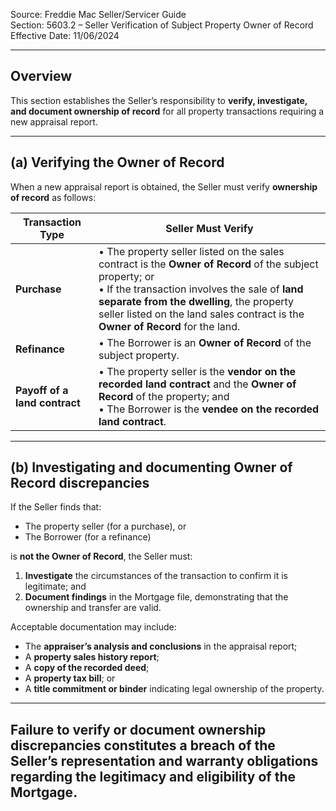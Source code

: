 Source: Freddie Mac Seller/Servicer Guide  
Section: 5603.2 – Seller Verification of Subject Property Owner of Record  
Effective Date: 11/06/2024  

---

## Overview
This section establishes the Seller’s responsibility to **verify, investigate, and document ownership of record** for all property transactions requiring a new appraisal report.

---

## (a) Verifying the Owner of Record
When a new appraisal report is obtained, the Seller must verify **ownership of record** as follows:

| Transaction Type | Seller Must Verify |
|------------------|--------------------|
| **Purchase** | • The property seller listed on the sales contract is the **Owner of Record** of the subject property; or<br>• If the transaction involves the sale of **land separate from the dwelling**, the property seller listed on the land sales contract is the **Owner of Record** for the land. |
| **Refinance** | • The Borrower is an **Owner of Record** of the subject property. |
| **Payoff of a land contract** | • The property seller is the **vendor on the recorded land contract** and the **Owner of Record** of the property; and<br>• The Borrower is the **vendee on the recorded land contract**. |

---

## (b) Investigating and documenting Owner of Record discrepancies
If the Seller finds that:
- The property seller (for a purchase), or  
- The Borrower (for a refinance)  

is **not the Owner of Record**, the Seller must:
1. **Investigate** the circumstances of the transaction to confirm it is legitimate; and  
2. **Document findings** in the Mortgage file, demonstrating that the ownership and transfer are valid.

Acceptable documentation may include:
- The **appraiser’s analysis and conclusions** in the appraisal report;  
- A **property sales history report**;  
- A **copy of the recorded deed**;  
- A **property tax bill**; or  
- A **title commitment or binder** indicating legal ownership of the property.

---

Failure to verify or document ownership discrepancies constitutes a breach of the Seller’s representation and warranty obligations regarding the legitimacy and eligibility of the Mortgage.
---
